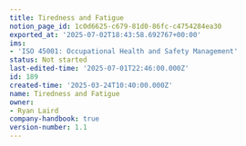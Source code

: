 ```yaml
---
title: Tiredness and Fatigue
notion_page_id: 1c0d6625-c679-81d0-86fc-c4754284ea30
exported_at: '2025-07-02T18:43:58.692767+00:00'
ims:
- 'ISO 45001: Occupational Health and Safety Management'
status: Not started
last-edited-time: '2025-07-01T22:46:00.000Z'
id: 189
created-time: '2025-03-24T10:40:00.000Z'
name: Tiredness and Fatigue
owner:
- Ryan Laird
company-handbook: true
version-number: 1.1
---
```


<!-- Unsupported block type: unsupported -->